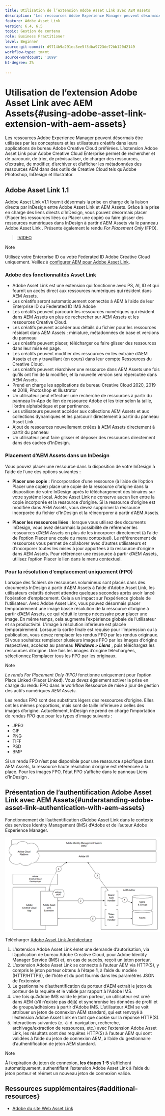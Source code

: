```yaml
---
title: Utilisation de l’extension Adobe Asset Link avec AEM Assets
description: 'Les ressources Adobe Experience Manager peuvent désormais être utilisées par les concepteurs et les utilisateurs créatifs dans leurs applications de bureau Adobe Creative Cloud préférées. L’extension Adobe Asset Link pour Adobe Creative Cloud Enterprise permet de rechercher et de parcourir, de trier, de prévisualiser, de charger des ressources, d’extraire, de modifier, d’archiver et d’afficher les métadonnées des ressources AEM dans des outils de Creative Cloud tels qu’Adobe Photoshop, InDesign et Illustrator. '
feature: Adobe Asset Link
version: 6.4, 6.5
topic: Gestion de contenu
role: Business Practitioner
level: Beginner
source-git-commit: d9714b9a291ec3ee5f3dba9723de72bb120d2149
workflow-type: tm+mt
source-wordcount: '1099'
ht-degree: 2%

---
```



# Utilisation de l’extension Adobe Asset Link avec AEM Assets{#using-adobe-asset-link-extension-with-aem-assets}

Les ressources Adobe Experience Manager peuvent désormais être utilisées par les concepteurs et les utilisateurs créatifs dans leurs applications de bureau Adobe Creative Cloud préférées. L’extension Adobe Asset Link pour Adobe Creative Cloud Enterprise permet de rechercher et de parcourir, de trier, de prévisualiser, de charger des ressources, d’extraire, de modifier, d’archiver et d’afficher les métadonnées des ressources AEM dans des outils de Creative Cloud tels qu’Adobe Photoshop, InDesign et Illustrator.


## Adobe Asset Link 1.1

Adobe Asset Link v1.1 fournit désormais la prise en charge de la liaison directe par InDesign entre Adobe Asset Link et AEM Assets. Grâce à la prise en charge des liens directs d’InDesign, vous pouvez désormais placer (Placer les ressources liées ou Placer une copie) ou faire glisser des ressources numériques dans InDesign à partir d’AEM Assets via le panneau Adobe Asset Link . Présente également le rendu *For Placement Only* (FPO).

>[!VIDEO](https://video.tv.adobe.com/v/28988/?quality=12&learn=on)

>[!NOTE]
>
>Utilisez votre Enterprise ID ou votre Federated ID Adobe Creative Cloud uniquement. Veillez à [configurer AEM pour Adobe Asset Link](https://helpx.adobe.com/fr/enterprise/admin-guide.html/enterprise/using/adobe-asset-link.ug.html).


### Adobe des fonctionnalités Asset Link

* Adobe Asset Link est une extension qui fonctionne avec PS, AI, ID et qui fournit un accès direct aux ressources numériques qui résident dans AEM Assets.
* Les créatifs seront automatiquement connectés à AEM à l’aide de leur Enterprise ID ou Federated ID IMS Adobe
* Les créatifs peuvent parcourir les ressources numériques qui résident dans AEM Assets en plus de rechercher sur AEM Assets et les ressources Creative Cloud.
* Les créatifs peuvent accéder aux détails du fichier pour les ressources résidant dans AEM Assets ; miniature, métadonnées de base et versions du panneau
* Les créatifs peuvent placer, télécharger ou faire glisser des ressources dans leur mise en page.
* Les créatifs peuvent modifier des ressources en les extraire d’AEM Assets et en y travaillant (en cours) dans leur compte Ressources du Creative Cloud.
* Les créatifs peuvent réarchiver une ressource dans AEM Assets une fois qu’ils ont fini de la modifier, et la nouvelle version sera répercutée dans AEM Assets.
* Prend en charge les applications de bureau Creative Cloud 2020, 2019 et 2018, Photoshop et Illustrator
* Un utilisateur peut effectuer une recherche de ressources à partir du panneau In-App de lien de ressource Adobe et les trier selon la taille, l’ordre alphabétique et par pertinence.
* Les utilisateurs peuvent accéder aux collections AEM Assets et aux collections dynamiques et les parcourir directement à partir du panneau Asset Link .
* Ajout de ressources nouvellement créées à AEM Assets directement à partir du panneau
* Un utilisateur peut faire glisser et déposer des ressources directement dans des cadres d’InDesign.

### Placement d’AEM Assets dans un InDesign

Vous pouvez placer une ressource dans la disposition de votre InDesign à l’aide de l’une des options suivantes :

* **Placer une copie**  : l’incorporation d’une ressource (à l’aide de l’option Placer une copie) place une copie de la ressource d’origine dans la disposition de votre InDesign après le téléchargement des binaires sur votre système local. Adobe Asset Link ne conserve aucun lien entre la copie incorporée et la ressource d’origine. Si la ressource d’origine est modifiée dans AEM Assets, vous devez supprimer la ressource incorporée du fichier d’InDesign et la réincorporer à partir d’AEM Assets.

* **Placer les ressources liées**  : lorsque vous utilisez des documents InDesign, vous avez désormais la possibilité de référencer les ressources d’AEM Assets en plus de les incorporer directement (à l’aide de l’option Placer une copie du menu contextuel). Le référencement de ressources vous permet de collaborer avec d’autres utilisateurs et d’incorporer toutes les mises à jour apportées à la ressource d’origine dans AEM Assets. Pour référencer une ressource à partir d’AEM Assets, utilisez l’option Placer le lien dans le menu contextuel.

### Pour la résolution d’emplacement uniquement (FPO)

Lorsque des fichiers de ressources volumineux sont placés dans des documents InDesign à partir d’AEM Assets à l’aide d’Adobe Asset Link, les utilisateurs créatifs doivent attendre quelques secondes après avoir lancé l’opération d’emplacement. Cela a un impact sur l’expérience globale de l’utilisateur. Avec Adobe Asset Link, vous pouvez désormais placer temporairement une image basse résolution de la ressource d’origine à partir d’AEM Assets, ce qui réduit le temps nécessaire pour placer une image. En même temps, cela augmente l’expérience globale de l’utilisateur et sa productivité. L’image à résolution inférieure est placée temporairement. Lorsque la sortie finale est requise pour l’impression ou la publication, vous devez remplacer les rendus FPO par les rendus originaux. Si vous souhaitez remplacer plusieurs images FPO par les images d’origine respectives, accédez au panneau **_Windows > Liens_** , puis téléchargez les ressources d’origine. Une fois les images d’origine téléchargées, sélectionnez Remplacer tous les FPO par les originaux.

>[!NOTE]
>
> *Le rendu For Placement Only (FPO)*  fonctionne uniquement pour l’option Place Linked (Placer Linked). Vous devez également activer la prise en charge du rendu FPO dans le workflow Ressource de mise à jour de gestion des actifs numériques *AEM Assets.*

Les rendus FPO sont des substituts légers des ressources d’origine. Elles ont les mêmes proportions, mais sont de taille inférieure à celles des images d’origine. Actuellement, InDesign ne prend en charge l’importation de rendus FPO que pour les types d’image suivants :

* JPEG
* GIF
* PNG
* TIFF
* PSD
* BMP

Si un rendu FPO n’est pas disponible pour une ressource spécifique dans AEM Assets, la ressource haute résolution d’origine est référencée à la place. Pour les images FPO, l’état FPO s’affiche dans le panneau Liens d’InDesign .

## Présentation de l’authentification Adobe Asset Link avec AEM Assets{#understanding-adobe-asset-link-authentication-with-aem-assets}

Fonctionnement de l’authentification d’Adobe Asset Link dans le contexte des services Identity Management (IMS) d’Adobe et de l’auteur Adobe Experience Manager.

![Architecture d’Adobe Asset Link](assets/adobe-asset-link-article-understand.png)

Télécharger [Adobe Asset Link Architecture](assets/adobe-asset-link-article-understand-1.png)

1. L’extension Adobe Asset Link émet une demande d’autorisation, via l’application de bureau Adobe Creative Cloud, pour Adobe Identity Manager Service (IMS) et, en cas de succès, reçoit un jeton porteur.
2. L’extension Adobe Asset Link se connecte à l’auteur AEM via HTTP(S), y compris le jeton porteur obtenu à l’étape **1**, à l’aide du modèle (HTTP/HTTPS), de l’hôte et du port fournis dans les paramètres JSON de l’extension.
3. Le gestionnaire d’authentification du porteur d’AEM extrait le jeton du porteur de la requête et le valide par rapport à l’Adobe IMS.
4. Une fois qu’Adobe IMS valide le jeton porteur, un utilisateur est créé dans AEM (s’il n’existe pas déjà) et synchronise les données de profil et de groupe/adhésions à partir d’Adobe IMS. L’utilisateur AEM se voit attribuer un jeton de connexion AEM standard, qui est renvoyé à l’extension Adobe Asset Link en tant que cookie sur la réponse HTTP(S).
5. Interactions suivantes (c.-à-d. navigation, recherche, archivage/extraction de ressources, etc.) avec l’extension Adobe Asset Link, les résultats sont des requêtes HTTP(S) à l’auteur AEM qui sont validées à l’aide du jeton de connexion AEM, à l’aide du gestionnaire d’authentification de jeton AEM standard.

>[!NOTE]
>
>À l’expiration du jeton de connexion, **les étapes 1-5** s’affichent automatiquement, authentifiant l’extension Adobe Asset Link à l’aide du jeton porteur et réémet un nouveau jeton de connexion valide.

## Ressources supplémentaires{#additional-resources}

* [Adobe du site Web Asset Link](https://www.adobe.com/creativecloud/business/enterprise/adobe-asset-link.html)